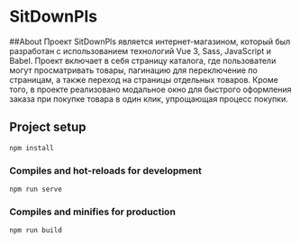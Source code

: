 # SitDownPls

##About
Проект SitDownPls является интернет-магазином, который был разработан с использованием технологий Vue 3, Sass, JavaScript и Babel. Проект включает в себя страницу каталога, где пользователи могут просматривать товары, пагинацию для переключение по страницам, а также переход на страницы отдельных товаров. Кроме того, в проекте реализовано модальное окно для быстрого оформления заказа при покупке товара в один клик, упрощающая процесс покупки.

## Project setup
```
npm install
```

### Compiles and hot-reloads for development
```
npm run serve
```

### Compiles and minifies for production
```
npm run build
```
